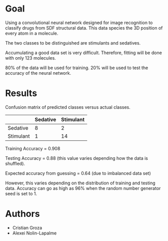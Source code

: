 # Goal

Using a convolutional neural network designed for image recognition to
classify drugs from SDF structural data. This data species the 3D
position of every atom in a molecule.

The two classes to be distinguished are stimulants and sedatives.

Accumulating a good data set is very difficult. Therefore, fitting will be done with only 123 molecules.

80% of the data will be used for training.
20% will be used to test the accuracy of the neural network.

# Results

Confusion matrix of predicted classes versus actual classes.

|           | Sedative | Stimulant |
|-----------|----------|-----------|
| Sedative  |        8 |         2 |
| Stimulant |        1 |        14 |

Training Accuracy = 0.908

Testing Accuracy = 0.88 (this value varies depending how the data is shuffled).

Expected accuracy from guessing = 0.64 (due to imbalanced data set)

However, this varies depending on the distribution of training and testing data.
Accuracy can go as high as 96% when the random number generator seed is set to
1.

# Authors
- Cristian Groza
- Alexei Nolin-Lapalme
